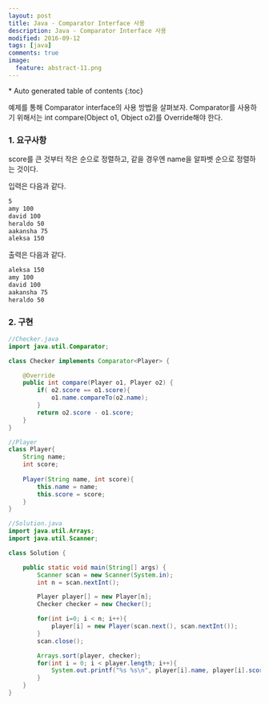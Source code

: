 ```yaml
---
layout: post
title: Java - Comparator Interface 사용
description: Java - Comparator Interface 사용
modified: 2016-09-12
tags: [java]
comments: true
image:
  feature: abstract-11.png
---
```


<section id="table-of-contents" class="toc">
<div id="drawer" markdown="1">
*  Auto generated table of contents
{:toc}
</div>
</section><!-- /#table-of-contents -->


예제를 통해 Comparator interface의 사용 방법을 살펴보자. 
Comparator를 사용하기 위해서는 int compare(Object o1, Object o2)를 Override해야 한다.

### 1. 요구사항 

score를 큰 것부터 작은 순으로 정렬하고, 같을 경우엔 name을 알파벳 순으로 정렬하는 것이다. 


입력은 다음과 같다. 

```bash
5
amy 100
david 100
heraldo 50
aakansha 75
aleksa 150
```

출력은 다음과 같다. 

```bash
aleksa 150
amy 100
david 100
aakansha 75
heraldo 50
```

### 2. 구현


```java
//Checker.java
import java.util.Comparator;

class Checker implements Comparator<Player> {

	@Override
	public int compare(Player o1, Player o2) {
		if( o2.score == o1.score){
			o1.name.compareTo(o2.name);
		}
		return o2.score - o1.score;
	}
}

//Player 
class Player{
    String name;
    int score;
    
    Player(String name, int score){
        this.name = name;
        this.score = score;
    }
}

//Solution.java
import java.util.Arrays;
import java.util.Scanner;

class Solution {

    public static void main(String[] args) {
        Scanner scan = new Scanner(System.in);
        int n = scan.nextInt();

        Player player[] = new Player[n];
        Checker checker = new Checker();

        for(int i=0; i < n; i++){
            player[i] = new Player(scan.next(), scan.nextInt());
        }
        scan.close();

        Arrays.sort(player, checker);
        for(int i = 0; i < player.length; i++){
            System.out.printf("%s %s\n", player[i].name, player[i].score);
        }
    }
}
```
